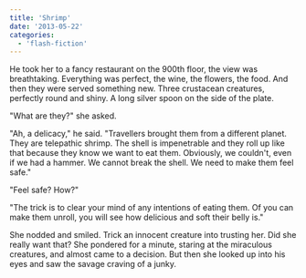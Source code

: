 ```yaml
---
title: 'Shrimp'
date: '2013-05-22'
categories:
  - 'flash-fiction'
---
```


He took her to a fancy restaurant on the 900th floor, the view was breathtaking.
Everything was perfect, the wine, the flowers, the food. And then they were
served something new. Three crustacean creatures, perfectly round and shiny. A
long silver spoon on the side of the plate.

<!-- truncate -->

"What are they?" she asked.

"Ah, a delicacy," he said. "Travellers brought them from a different planet.
They are telepathic shrimp. The shell is impenetrable and they roll up like that
because they know we want to eat them. Obviously, we couldn't, even if we had a
hammer. We cannot break the shell. We need to make them feel safe."

"Feel safe? How?"

"The trick is to clear your mind of any intentions of eating them. Of you can
make them unroll, you will see how delicious and soft their belly is."

She nodded and smiled. Trick an innocent creature into trusting her. Did she
really want that? She pondered for a minute, staring at the miraculous
creatures, and almost came to a decision. But then she looked up into his eyes
and saw the savage craving of a junky.

